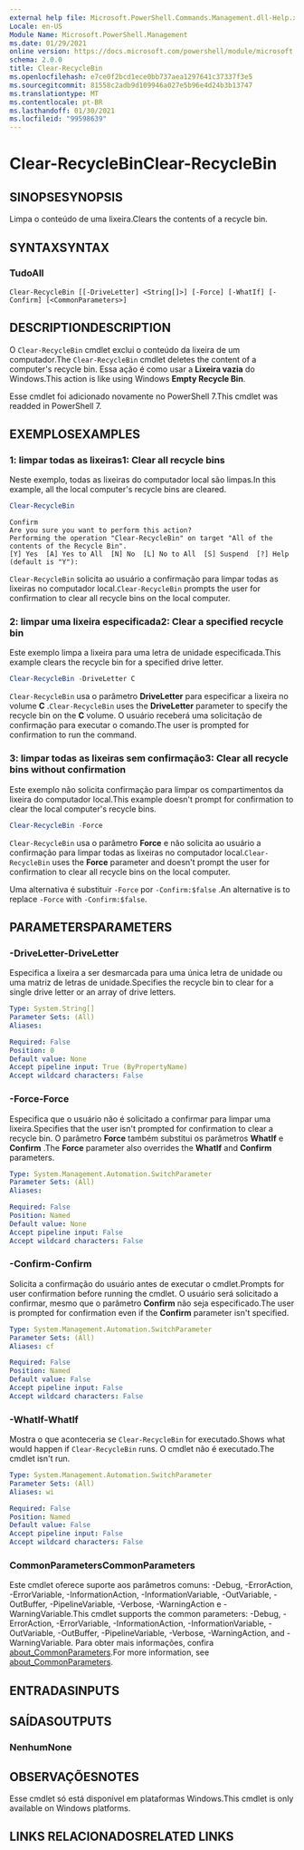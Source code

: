 ```yaml
---
external help file: Microsoft.PowerShell.Commands.Management.dll-Help.xml
Locale: en-US
Module Name: Microsoft.PowerShell.Management
ms.date: 01/29/2021
online version: https://docs.microsoft.com/powershell/module/microsoft.powershell.management/clear-recyclebin?view=powershell-7.2&WT.mc_id=ps-gethelp
schema: 2.0.0
title: Clear-RecycleBin
ms.openlocfilehash: e7ce0f2bcd1ece0bb737aea1297641c37337f3e5
ms.sourcegitcommit: 81558c2adb9d109946a027e5b96e4d24b3b13747
ms.translationtype: MT
ms.contentlocale: pt-BR
ms.lasthandoff: 01/30/2021
ms.locfileid: "99598639"
---
```

# <span data-ttu-id="e9f17-102">Clear-RecycleBin</span><span class="sxs-lookup"><span data-stu-id="e9f17-102">Clear-RecycleBin</span></span>

## <span data-ttu-id="e9f17-103">SINOPSE</span><span class="sxs-lookup"><span data-stu-id="e9f17-103">SYNOPSIS</span></span>
<span data-ttu-id="e9f17-104">Limpa o conteúdo de uma lixeira.</span><span class="sxs-lookup"><span data-stu-id="e9f17-104">Clears the contents of a recycle bin.</span></span>

## <span data-ttu-id="e9f17-105">SYNTAX</span><span class="sxs-lookup"><span data-stu-id="e9f17-105">SYNTAX</span></span>

### <span data-ttu-id="e9f17-106">Tudo</span><span class="sxs-lookup"><span data-stu-id="e9f17-106">All</span></span>

```
Clear-RecycleBin [[-DriveLetter] <String[]>] [-Force] [-WhatIf] [-Confirm] [<CommonParameters>]
```

## <span data-ttu-id="e9f17-107">DESCRIPTION</span><span class="sxs-lookup"><span data-stu-id="e9f17-107">DESCRIPTION</span></span>

<span data-ttu-id="e9f17-108">O `Clear-RecycleBin` cmdlet exclui o conteúdo da lixeira de um computador.</span><span class="sxs-lookup"><span data-stu-id="e9f17-108">The `Clear-RecycleBin` cmdlet deletes the content of a computer's recycle bin.</span></span> <span data-ttu-id="e9f17-109">Essa ação é como usar a **Lixeira vazia** do Windows.</span><span class="sxs-lookup"><span data-stu-id="e9f17-109">This action is like using Windows **Empty Recycle Bin**.</span></span>

<span data-ttu-id="e9f17-110">Esse cmdlet foi adicionado novamente no PowerShell 7.</span><span class="sxs-lookup"><span data-stu-id="e9f17-110">This cmdlet was readded in PowerShell 7.</span></span>

## <span data-ttu-id="e9f17-111">EXEMPLOS</span><span class="sxs-lookup"><span data-stu-id="e9f17-111">EXAMPLES</span></span>

### <span data-ttu-id="e9f17-112">1: limpar todas as lixeiras</span><span class="sxs-lookup"><span data-stu-id="e9f17-112">1: Clear all recycle bins</span></span>

<span data-ttu-id="e9f17-113">Neste exemplo, todas as lixeiras do computador local são limpas.</span><span class="sxs-lookup"><span data-stu-id="e9f17-113">In this example, all the local computer's recycle bins are cleared.</span></span>

```powershell
Clear-RecycleBin
```

```Output
Confirm
Are you sure you want to perform this action?
Performing the operation "Clear-RecycleBin" on target "All of the contents of the Recycle Bin".
[Y] Yes  [A] Yes to All  [N] No  [L] No to All  [S] Suspend  [?] Help (default is "Y"):
```

<span data-ttu-id="e9f17-114">`Clear-RecycleBin` solicita ao usuário a confirmação para limpar todas as lixeiras no computador local.</span><span class="sxs-lookup"><span data-stu-id="e9f17-114">`Clear-RecycleBin` prompts the user for confirmation to clear all recycle bins on the local computer.</span></span>

### <span data-ttu-id="e9f17-115">2: limpar uma lixeira especificada</span><span class="sxs-lookup"><span data-stu-id="e9f17-115">2: Clear a specified recycle bin</span></span>

<span data-ttu-id="e9f17-116">Este exemplo limpa a lixeira para uma letra de unidade especificada.</span><span class="sxs-lookup"><span data-stu-id="e9f17-116">This example clears the recycle bin for a specified drive letter.</span></span>

```powershell
Clear-RecycleBin -DriveLetter C
```

<span data-ttu-id="e9f17-117">`Clear-RecycleBin` usa o parâmetro **DriveLetter** para especificar a lixeira no volume **C** .</span><span class="sxs-lookup"><span data-stu-id="e9f17-117">`Clear-RecycleBin` uses the **DriveLetter** parameter to specify the recycle bin on the **C** volume.</span></span> <span data-ttu-id="e9f17-118">O usuário receberá uma solicitação de confirmação para executar o comando.</span><span class="sxs-lookup"><span data-stu-id="e9f17-118">The user is prompted for confirmation to run the command.</span></span>

### <span data-ttu-id="e9f17-119">3: limpar todas as lixeiras sem confirmação</span><span class="sxs-lookup"><span data-stu-id="e9f17-119">3: Clear all recycle bins without confirmation</span></span>

<span data-ttu-id="e9f17-120">Este exemplo não solicita confirmação para limpar os compartimentos da lixeira do computador local.</span><span class="sxs-lookup"><span data-stu-id="e9f17-120">This example doesn't prompt for confirmation to clear the local computer's recycle bins.</span></span>

```powershell
Clear-RecycleBin -Force
```

<span data-ttu-id="e9f17-121">`Clear-RecycleBin` usa o parâmetro **Force** e não solicita ao usuário a confirmação para limpar todas as lixeiras no computador local.</span><span class="sxs-lookup"><span data-stu-id="e9f17-121">`Clear-RecycleBin` uses the **Force** parameter and doesn't prompt the user for confirmation to clear all recycle bins on the local computer.</span></span>

<span data-ttu-id="e9f17-122">Uma alternativa é substituir `-Force` por `-Confirm:$false` .</span><span class="sxs-lookup"><span data-stu-id="e9f17-122">An alternative is to replace `-Force` with `-Confirm:$false`.</span></span>

## <span data-ttu-id="e9f17-123">PARAMETERS</span><span class="sxs-lookup"><span data-stu-id="e9f17-123">PARAMETERS</span></span>

### <span data-ttu-id="e9f17-124">-DriveLetter</span><span class="sxs-lookup"><span data-stu-id="e9f17-124">-DriveLetter</span></span>

<span data-ttu-id="e9f17-125">Especifica a lixeira a ser desmarcada para uma única letra de unidade ou uma matriz de letras de unidade.</span><span class="sxs-lookup"><span data-stu-id="e9f17-125">Specifies the recycle bin to clear for a single drive letter or an array of drive letters.</span></span>

```yaml
Type: System.String[]
Parameter Sets: (All)
Aliases:

Required: False
Position: 0
Default value: None
Accept pipeline input: True (ByPropertyName)
Accept wildcard characters: False
```

### <span data-ttu-id="e9f17-126">-Force</span><span class="sxs-lookup"><span data-stu-id="e9f17-126">-Force</span></span>

<span data-ttu-id="e9f17-127">Especifica que o usuário não é solicitado a confirmar para limpar uma lixeira.</span><span class="sxs-lookup"><span data-stu-id="e9f17-127">Specifies that the user isn't prompted for confirmation to clear a recycle bin.</span></span> <span data-ttu-id="e9f17-128">O parâmetro **Force** também substitui os parâmetros **WhatIf** e **Confirm** .</span><span class="sxs-lookup"><span data-stu-id="e9f17-128">The **Force** parameter also overrides the **WhatIf** and **Confirm** parameters.</span></span>

```yaml
Type: System.Management.Automation.SwitchParameter
Parameter Sets: (All)
Aliases:

Required: False
Position: Named
Default value: None
Accept pipeline input: False
Accept wildcard characters: False
```

### <span data-ttu-id="e9f17-129">-Confirm</span><span class="sxs-lookup"><span data-stu-id="e9f17-129">-Confirm</span></span>

<span data-ttu-id="e9f17-130">Solicita a confirmação do usuário antes de executar o cmdlet.</span><span class="sxs-lookup"><span data-stu-id="e9f17-130">Prompts for user confirmation before running the cmdlet.</span></span> <span data-ttu-id="e9f17-131">O usuário será solicitado a confirmar, mesmo que o parâmetro **Confirm** não seja especificado.</span><span class="sxs-lookup"><span data-stu-id="e9f17-131">The user is prompted for confirmation even if the **Confirm** parameter isn't specified.</span></span>

```yaml
Type: System.Management.Automation.SwitchParameter
Parameter Sets: (All)
Aliases: cf

Required: False
Position: Named
Default value: False
Accept pipeline input: False
Accept wildcard characters: False
```

### <span data-ttu-id="e9f17-132">-WhatIf</span><span class="sxs-lookup"><span data-stu-id="e9f17-132">-WhatIf</span></span>

<span data-ttu-id="e9f17-133">Mostra o que aconteceria se `Clear-RecycleBin` for executado.</span><span class="sxs-lookup"><span data-stu-id="e9f17-133">Shows what would happen if `Clear-RecycleBin` runs.</span></span> <span data-ttu-id="e9f17-134">O cmdlet não é executado.</span><span class="sxs-lookup"><span data-stu-id="e9f17-134">The cmdlet isn't run.</span></span>

```yaml
Type: System.Management.Automation.SwitchParameter
Parameter Sets: (All)
Aliases: wi

Required: False
Position: Named
Default value: False
Accept pipeline input: False
Accept wildcard characters: False
```

### <span data-ttu-id="e9f17-135">CommonParameters</span><span class="sxs-lookup"><span data-stu-id="e9f17-135">CommonParameters</span></span>

<span data-ttu-id="e9f17-136">Este cmdlet oferece suporte aos parâmetros comuns: -Debug, -ErrorAction, -ErrorVariable, -InformationAction, -InformationVariable, -OutVariable, -OutBuffer, -PipelineVariable, -Verbose, -WarningAction e -WarningVariable.</span><span class="sxs-lookup"><span data-stu-id="e9f17-136">This cmdlet supports the common parameters: -Debug, -ErrorAction, -ErrorVariable, -InformationAction, -InformationVariable, -OutVariable, -OutBuffer, -PipelineVariable, -Verbose, -WarningAction, and -WarningVariable.</span></span> <span data-ttu-id="e9f17-137">Para obter mais informações, confira [about_CommonParameters](https://go.microsoft.com/fwlink/?LinkID=113216).</span><span class="sxs-lookup"><span data-stu-id="e9f17-137">For more information, see [about_CommonParameters](https://go.microsoft.com/fwlink/?LinkID=113216).</span></span>

## <span data-ttu-id="e9f17-138">ENTRADAS</span><span class="sxs-lookup"><span data-stu-id="e9f17-138">INPUTS</span></span>

## <span data-ttu-id="e9f17-139">SAÍDAS</span><span class="sxs-lookup"><span data-stu-id="e9f17-139">OUTPUTS</span></span>

### <span data-ttu-id="e9f17-140">Nenhum</span><span class="sxs-lookup"><span data-stu-id="e9f17-140">None</span></span>

## <span data-ttu-id="e9f17-141">OBSERVAÇÕES</span><span class="sxs-lookup"><span data-stu-id="e9f17-141">NOTES</span></span>

<span data-ttu-id="e9f17-142">Esse cmdlet só está disponível em plataformas Windows.</span><span class="sxs-lookup"><span data-stu-id="e9f17-142">This cmdlet is only available on Windows platforms.</span></span>

## <span data-ttu-id="e9f17-143">LINKS RELACIONADOS</span><span class="sxs-lookup"><span data-stu-id="e9f17-143">RELATED LINKS</span></span>
